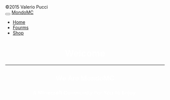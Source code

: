 <!DOCTYPE html>
<html lang="en">
<!>©2015 Valerio Pucci</!>
<head>
<title>MondoMC</title>
<meta charset="utf-8">
<meta name="viewport" content="width=device-width, initial-scale=1">
<link rel="stylesheet" href="http://maxcdn.bootstrapcdn.com/bootstrap/3.3.5/css/bootstrap.min.css">
<link rel="icon" 
      type="image/png" 
      href="http://piq.codeus.net/static/media/userpics/piq_61088_400x400.png">
<script src="https://ajax.googleapis.com/ajax/libs/jquery/1.11.3/jquery.min.js"></script>
<script src="http://maxcdn.bootstrapcdn.com/bootstrap/3.3.5/js/bootstrap.min.js"></script>
<style>
body {
    background-image: url("http://orig00.deviantart.net/d8dc/f/2014/237/1/5/minecraft___landscape_shader__1_4__by_cyndaart-d7gw0gs.png");
}
</style>
<script async="" defer="" src="//survey.g.doubleclick.net/async_survey?site=f62yhaw6u3afc5i6dmjxcw5zqq"></script> 
</head>
<body>
<nav class="navbar navbar-default">
  <div class="container-fluid">
    <div class="navbar-header">
      <button type="button" class="navbar-toggle" data-toggle="collapse" data-target="#myNavbar">
        <span class="icon-bar"></span>
        <span class="icon-bar"></span>
        <span class="icon-bar"></span> 
      </button>
      <a class="navbar-brand" href="">MondoMC</a>
    </div>
    <div class="collapse navbar-collapse" id="myNavbar">
      <ul class="nav navbar-nav">
        <li class="active"><a href="http://www.mondomc.com/">Home</a></li>
        <li><a href="http://www.fourms.mondomc.com/">Fourms</a></li>
        <li><a href="http://www.mondomc.com/shop.html">Shop</a></li> 
      </ul>
    </div>
  </div>
</nav>
<div class="container"><center>
<h1><span style="color: white;"><strong>Welcome</strong></span></h1>
<hr />
<h2><span style="color: white;"><strong>We Are MondoMC</strong></span></h2>
<h3><span style="color: white;"><strong>A Minecraft Community For You To Enjoy.</strong></span></h3>
</center>
</div>
<script type="text/javascript" src="http://survey.g.doubleclick.net/async_survey?site=f62yhaw6u3afc5i6dmjxcw5zqq" defer="defer"></script> 

</body>
</html>
